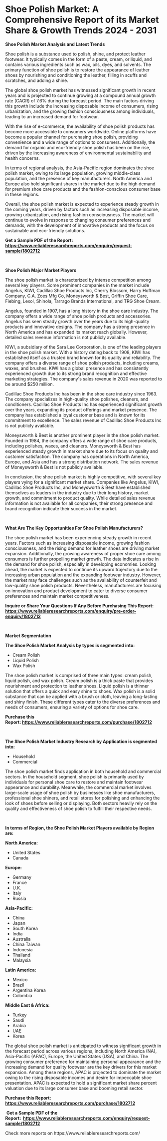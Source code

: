 <p><h1>Shoe Polish Market: A Comprehensive Report of its Market Share & Growth Trends 2024 - 2031</h1></p><p><strong>Shoe Polish Market Analysis and Latest Trends</strong></p>
<p><p>Shoe polish is a substance used to polish, shine, and protect leather footwear. It typically comes in the form of a paste, cream, or liquid, and contains various ingredients such as wax, oils, dyes, and solvents. The primary function of shoe polish is to restore the appearance of leather shoes by nourishing and conditioning the leather, filling in scuffs and scratches, and adding a shine.</p><p>The global shoe polish market has witnessed significant growth in recent years and is projected to continue growing at a compound annual growth rate (CAGR) of 7.6% during the forecast period. The main factors driving this growth include the increasing disposable income of consumers, rising urbanization, and the growing fashion consciousness among individuals, leading to an increased demand for footwear.</p><p>With the rise of e-commerce, the availability of shoe polish products has become more accessible to consumers worldwide. Online platforms have become a popular channel for purchasing shoe polish, providing convenience and a wide range of options to consumers. Additionally, the demand for organic and eco-friendly shoe polish has been on the rise, driven by the increasing awareness of environmental sustainability and health concerns.</p><p>In terms of regional analysis, the Asia-Pacific region dominates the shoe polish market, owing to its large population, growing middle-class population, and the presence of key manufacturers. North America and Europe also hold significant shares in the market due to the high demand for premium shoe care products and the fashion-conscious consumer base in these regions.</p><p>Overall, the shoe polish market is expected to experience steady growth in the coming years, driven by factors such as increasing disposable income, growing urbanization, and rising fashion consciousness. The market will continue to evolve in response to changing consumer preferences and demands, with the development of innovative products and the focus on sustainable and eco-friendly solutions.</p></p>
<p><strong>Get a Sample PDF of the Report:&nbsp; <a href="https://www.reliableresearchreports.com/enquiry/request-sample/1802712">https://www.reliableresearchreports.com/enquiry/request-sample/1802712</a></strong></p>
<p>&nbsp;</p>
<p><strong>Shoe Polish Major Market Players</strong></p>
<p><p>The shoe polish market is characterized by intense competition among several key players. Some prominent companies in the market include Angelus, KIWI, Cadillac Shoe Products Inc, Cherry Blossom, Harry Hoffman Company, C.A. Zoes Mfg Co, Moneysworth & Best, Griffin Shoe Care, Fiebing, Lexol, Shinola, Tarrago Brands International, and TRG Shoe Cream. </p><p>Angelus, founded in 1907, has a long history in the shoe care industry. The company offers a wide range of shoe polish products and accessories. Angelus has seen steady growth over the years due to its high-quality products and innovative designs. The company has a strong presence in North America and has expanded its market reach globally. However, detailed sales revenue information is not publicly available.</p><p>KIWI, a subsidiary of the Sara Lee Corporation, is one of the leading players in the shoe polish market. With a history dating back to 1908, KIWI has established itself as a trusted brand known for its quality and reliability. The company offers a diverse range of shoe polish products, including creams, waxes, and brushes. KIWI has a global presence and has consistently experienced growth due to its strong brand recognition and effective marketing strategies. The company's sales revenue in 2020 was reported to be around $250 million.</p><p>Cadillac Shoe Products Inc has been in the shoe care industry since 1963. The company specializes in high-quality shoe polishes, cleaners, and conditioners. Cadillac Shoe Products Inc has experienced significant growth over the years, expanding its product offerings and market presence. The company has established a loyal customer base and is known for its commitment to excellence. The sales revenue of Cadillac Shoe Products Inc is not publicly available.</p><p>Moneysworth & Best is another prominent player in the shoe polish market. Founded in 1984, the company offers a wide range of shoe care products, including polishes, waxes, and cleaners. Moneysworth & Best has experienced steady growth in market share due to its focus on quality and customer satisfaction. The company has operations in North America, Europe, and Asia and has a strong distribution network. The sales revenue of Moneysworth & Best is not publicly available.</p><p>In conclusion, the shoe polish market is highly competitive, with several key players vying for a significant market share. Companies like Angelus, KIWI, Cadillac Shoe Products Inc, and Moneysworth & Best have established themselves as leaders in the industry due to their long history, market growth, and commitment to product quality. While detailed sales revenue information is not available for all companies, their strong presence and brand recognition indicate their success in the market.</p></p>
<p>&nbsp;</p>
<p><strong>What Are The Key Opportunities For Shoe Polish Manufacturers?</strong></p>
<p><p>The shoe polish market has been experiencing steady growth in recent years. Factors such as increasing disposable income, growing fashion consciousness, and the rising demand for leather shoes are driving market expansion. Additionally, the growing awareness of proper shoe care among consumers is further propelling market growth. The data indicates a rise in the demand for shoe polish, especially in developing economies. Looking ahead, the market is expected to continue its upward trajectory due to the increasing urban population and the expanding footwear industry. However, the market may face challenges such as the availability of counterfeit and low-quality shoe polish products. Nevertheless, manufacturers are focusing on innovation and product development to cater to diverse consumer preferences and maintain market competitiveness.</p></p>
<p><strong>Inquire or Share Your Questions If Any Before Purchasing This Report: <a href="https://www.reliableresearchreports.com/enquiry/pre-order-enquiry/1802712">https://www.reliableresearchreports.com/enquiry/pre-order-enquiry/1802712</a></strong></p>
<p>&nbsp;</p>
<p><strong>Market Segmentation</strong></p>
<p><strong>The Shoe Polish Market Analysis by types is segmented into:</strong></p>
<p><ul><li>Cream Polish</li><li>Liquid Polish</li><li>Wax Polish</li></ul></p>
<p><p>The shoe polish market is comprised of three main types: cream polish, liquid polish, and wax polish. Cream polish is a thick paste that provides nourishment and protection to leather shoes. Liquid polish is a thinner solution that offers a quick and easy shine to shoes. Wax polish is a solid substance that can be applied with a brush or cloth, leaving a long-lasting and shiny finish. These different types cater to the diverse preferences and needs of consumers, ensuring a variety of options for shoe care.</p></p>
<p><strong>Purchase this Report:&nbsp;<a href="https://www.reliableresearchreports.com/purchase/1802712">https://www.reliableresearchreports.com/purchase/1802712</a></strong></p>
<p>&nbsp;</p>
<p><strong>The Shoe Polish Market Industry Research by Application is segmented into:</strong></p>
<p><ul><li>Household</li><li>Commercial</li></ul></p>
<p><p>The shoe polish market finds application in both household and commercial sectors. In the household segment, shoe polish is primarily used by individuals for personal shoe care to restore and maintain footwear appearance and durability. Meanwhile, the commercial market involves large-scale usage of shoe polish by businesses like shoe manufacturers, professional shoe shiners, and retail stores for polishing and enhancing the look of shoes before selling or displaying. Both sectors heavily rely on the quality and effectiveness of shoe polish to fulfill their respective needs.</p></p>
<p>&nbsp;</p>
<p><strong>In terms of Region, the Shoe Polish Market Players available by Region are:</strong></p>
<p>
    <p> <strong> North America: </strong>
        <ul>
            <li>United States</li>
            <li>Canada</li>
        </ul>
        </p> 
    <p> <strong> Europe: </strong>
        <ul>
            <li>Germany</li>
            <li>France</li>
            <li>U.K.</li>
            <li>Italy</li>
            <li>Russia</li>
        </ul>
        </p> 
    <p> <strong> Asia-Pacific: </strong>
        <ul>
            <li>China</li>
            <li>Japan</li>
            <li>South Korea</li>
            <li>India</li>
            <li>Australia</li>
            <li>China Taiwan</li>
            <li>Indonesia</li>
            <li>Thailand</li>
            <li>Malaysia</li>
        </ul>
        </p> 
    <p> <strong> Latin America: </strong>
        <ul>
            <li>Mexico</li>
            <li>Brazil</li>
            <li>Argentina Korea</li>
            <li>Colombia</li>
        </ul>
        </p> 
    <p> <strong> Middle East & Africa: </strong>
        <ul>
            <li>Turkey</li>
            <li>Saudi</li>
            <li>Arabia</li>
            <li>UAE</li>
            <li>Korea</li>
        </ul>
    </p>
    </p>
<p><p>The global shoe polish market is anticipated to witness significant growth in the forecast period across various regions, including North America (NA), Asia-Pacific (APAC), Europe, the United States (USA), and China. The growing consumer preference for maintaining personal appearance and the increasing demand for quality footwear are the key drivers for this market expansion. Among these regions, APAC is projected to dominate the market owing to the rising disposable incomes and desire for impeccable shoe presentation. APAC is expected to hold a significant market share percent valuation due to its large consumer base and booming retail sector.</p></p>
<p><strong>Purchase this Report: <a href="https://www.reliableresearchreports.com/purchase/1802712">https://www.reliableresearchreports.com/purchase/1802712</a></strong></p>
<p>&nbsp;<strong>Get a Sample PDF of the Report:&nbsp;&nbsp;<a href="https://www.reliableresearchreports.com/enquiry/request-sample/1802712">https://www.reliableresearchreports.com/enquiry/request-sample/1802712</a></strong></p>
<p><strong></strong></p>
<p>Check more reports on https://www.reliableresearchreports.com/</p>